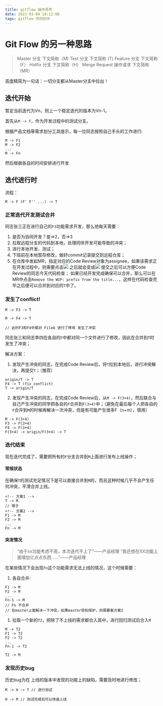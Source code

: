 ```yaml
---
title: gitflow 操作思考
date: 2021-03-04 10:12:08
tags: gitflow 共同协作
---
```

# Git Flow 的另一种思路
> Master 分支 下文简称（M)
> Test 分支 下文简称 (T)
> Feature 分支 下文简称（F）
> Hotfix 分支 下文简称（H）
> Merge Request 操作请求 下文简称（MR）

高度精简为一句话：一切分支都从Master分支中拉出！

## 迭代开始
暂定当前迭代为Vn，则上一个稳定迭代的版本为Vn-1。

首先从`M -> T`，作为开发过程中的测试分支。

根据产品文档等需求划分工具提示，每一位同志按照自己手头的工作进行:
```
M -> F1
M -> F2
...
M -> Fn
```

然后根据各自的时间安排进行开发

## 迭代进行时
流程：
```
M -> F (F' F'' ...) -> T
```
### 正常迭代开发测试合并
同志张三正在进行自己的`F3`功能需求开发，那么他每天需要：
1. 是否为协同开发？是=>2，否=>3
2. 拉取远程分支的代码到本地，处理同伴开发可能导致的冲突；
3. 进行本地开发、测试；
4. 下班前在本地暂存修改，做好commit记录提交到远程仓库；
5. 在仓库中发起MR，指定对应的Code Review对象为assignee，如果该需求正在开发过程中，则需要点击![](https://img.imgdb.cn/item/60403915360785be541f82da.png)
    之后就会变成![](https://img.imgdb.cn/item/60403983360785be541fadba.png)
    提交之后可以方便Code Review的同志今天代码检查；
    如果已经开发完成确保可以合并，那么可以在MR中点击`Remove the WIP: prefix from the title...`，这样在代码检查完毕之后便可以合并到对应的`T`中了。
    
### 发生了conflict!
```
M -> F3 -> T

M -> F4 -> T 

// 此时F3和F4中都对 FileA 进行了修改 发生了冲突
```
同志张三和同志李四在各自的`F`中都对同一个文件进行了修改，因此在合并到`T`时发生了冲突；

解决方案：
1. 发现产生冲突的同志，在完成Code Review后，将`T`拉到本地后，进行冲突解决，再提交`T`；（推荐）
```
origin/T -> T
F4 -> T (fix conflict)
T -> origin/T
```

2. 发现产生冲突的同志，在完成Code Review后，从`M -> F(3+4)`，然后联合与自己产生冲突的同学把各自的`F`合并到`F(3+4)`中；（避免在最后每个人把各自的`F`合并到`M`的时候再解决一次冲突，但是有可能产生很多F（n+m），慎用）
```
M -> F(3+4)
F3 -> F(3+4)
F4 -> F(3+4)
F(3+4) -> origin/F(3+4) -> T
```

### 迭代结束
现在迭代完成了，需要把所有的`F`分支合并到`M`上面进行发布上线操作；
#### 常规状态
在确保`T`的测试充足情况下是可以直接合并到`M`的，而且这种时候几乎不会产生任何冲突，平滑合并上线。
```
<!-- 方案1 -->
T -> M
// 等于
<!-- 方案2 -->
F1 -> M
F2 -> M
...
Fn -> M
```

#### 突发情况
> “由于xx功能考虑不周，本次迭代不上了”——产品经理
> “我还想在XX功能上面增加亿点点东西……”——产品经理

在某些情况下会出现`Fn`这个功能需求无法上线的情况，这个时候需要：
1. 各自合并:

```
F1 -> M
F2 -> M
...
Fn-1 -> M
// Fn 不合并
// 在master上面解决一下冲突，如果master受到保护，则需要看方案2
```

1. 拉取一个新的`T2`，把除了不上线的需求都合入其中，进行回归测试后合入`M`

```
M -> T2
F1 -> T2
F2 -> T2
...
Fn-1 -> T2

T2 -> M
```

### 发现历史bug
历史bug为在 上线的版本中发现的功能上的缺陷，需要及时地进行修改；
```
M -> H -> T // 进行测试

H -> M // 测试完成后可以快速上线
```
